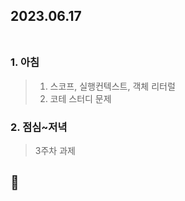 ## 2023.06.17<br/><br/>

### 1. 아침
> 1. 스코프, 실행컨텍스트, 객체 리터럴
> 2. 코테 스터디 문제

### 2. 점심~저녁

>3주차 과제

## 🤕